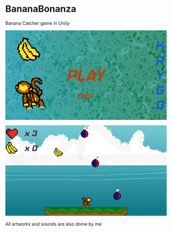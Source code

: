 # BananaBonanza
Banana Catcher game in Unity

![MainMenu](ScreenShots/menu1.PNG "Main Menu")

![Game](ScreenShots/game1.PNG "Game")

All artworks and sounds are also donw by me
